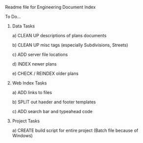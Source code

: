 Readme file for Engineering Document Index


To Do...

1) Data Tasks

	a) CLEAN UP descriptions of plans documents

	b) CLEAN UP misc tags (especially Subdivisions, Streets)

	c) ADD server file locations

	d) INDEX newer plans

	e) CHECK / REINDEX older plans

2) Web Index Tasks

	a) ADD links to files

	b) SPLIT out haeder and footer templates

	c) ADD search bar and typeahead code

3) Project Tasks

	a) CREATE build script for entire project (Batch file because of Windows)


